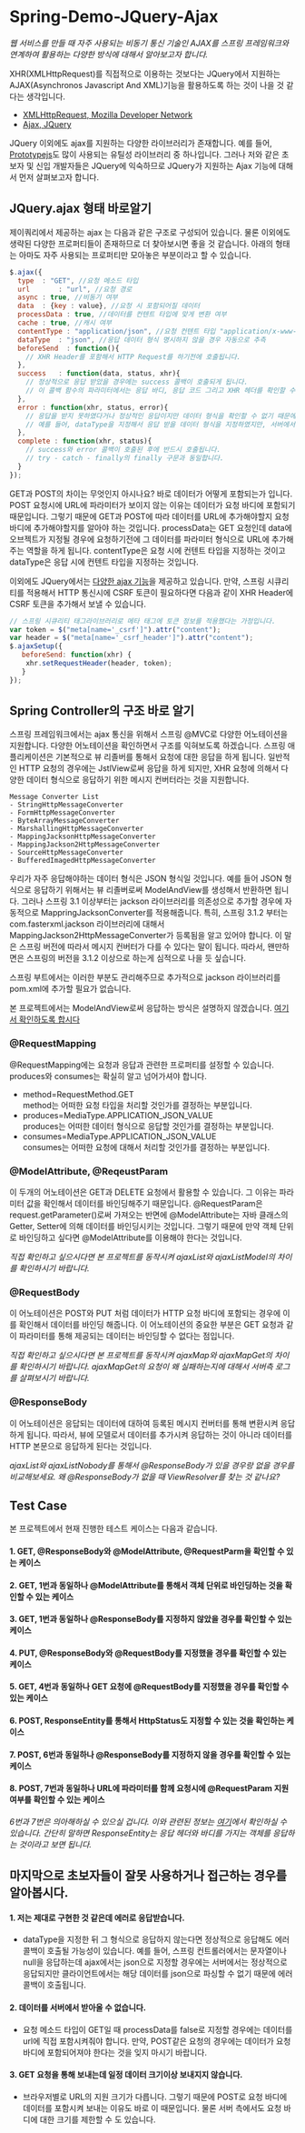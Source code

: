 # Spring-Demo-JQuery-Ajax  
*웹 서비스를 만들 때 자주 사용되는 비동기 통신 기술인 AJAX를 스프링 프레임워크와 연계하여 활용하는 다양한 방식에 대해서 알아보고자 합니다.*  

XHR(XMLHttpRequest)를 직접적으로 이용하는 것보다는 JQuery에서 지원하는 AJAX(Asynchronos Javascript And XML)기능을 활용하도록 하는 것이 나을 것 같다는 생각입니다. 
- [XMLHttpRequest, Mozilla Developer Network](https://developer.mozilla.org/ko/docs/XMLHttpRequest)  
- [Ajax, JQuery](http://api.jquery.com/jquery.ajax/)  

JQuery 이외에도 ajax를 지원하는 다양한 라이브러리가 존재합니다. 예를 들어, [Prototypejs](http://prototypejs.org/learn/introduction-to-ajax)도 많이 사용되는 유틸성 라이브러리 중 하나입니다. 그러나 저와 같은 초보자 및 신입 개발자들은 JQuery에 익숙하므로 JQuery가 지원하는 Ajax 기능에 대해서 먼저 살펴보고자 합니다.

## JQuery.ajax 형태 바로알기  
제이쿼리에서 제공하는 ajax 는 다음과 같은 구조로 구성되어 있습니다. 물론 이외에도 생략된 다양한 프로퍼티들이 존재하므로 더 찾아보시면 좋을 것 같습니다. 아래의 형태는 아마도 자주 사용되는 프로퍼티만 모아놓은 부분이라고 할 수 있습니다. 
```js
$.ajax({
  type	: "GET", //요청 메소드 타입
  url		: "url", //요청 경로
  async : true, //비동기 여부
  data  : {key : value}, //요청 시 포함되어질 데이터
  processData : true, //데이터를 컨텐트 타입에 맞게 변환 여부
  cache : true, //캐시 여부
  contentType : "application/json", //요청 컨텐트 타입 "application/x-www-form-urlencoded; charset=UTF-8"
  dataType	: "json", //응답 데이터 형식 명시하지 않을 경우 자동으로 추측
  beforeSend  : function(){
    // XHR Header를 포함해서 HTTP Request를 하기전에 호출됩니다.
  },
  success	: function(data, status, xhr){
    // 정상적으로 응답 받았을 경우에는 success 콜백이 호출되게 됩니다.
    // 이 콜백 함수의 파라미터에서는 응답 바디, 응답 코드 그리고 XHR 헤더를 확인할 수 있습니다.
  },
  error	: function(xhr, status, error){
  	// 응답을 받지 못하였다거나 정상적인 응답이지만 데이터 형식을 확인할 수 없기 때문에 error 콜백이 호출될 수 있습니다.
  	// 예를 들어, dataType을 지정해서 응답 받을 데이터 형식을 지정하였지만, 서버에서는 다른 데이터형식으로 응답하면  error 콜백이 호출되게 됩니다.
  },
  complete : function(xhr, status){
    // success와 error 콜백이 호출된 후에 반드시 호출됩니다.
    // try - catch - finally의 finally 구문과 동일합니다.
  }
});
```
GET과 POST의 차이는 무엇인지 아시나요? 바로 데이터가 어떻게 포함되는가 입니다. POST 요청시에 URL에 파라미터가 보이지 않는 이유는 데이터가 요청 바디에 포함되기 때문입니다. 그렇기 때문에 GET과 POST에 따라 데이터를 URL에 추가해야할지 요청 바디에 추가해야할지를 알아야 하는 것입니다. processData는 GET 요청인데 data에 오브젝트가 지정될 경우에 요청하기전에 그 데이터를 파라미터 형식으로 URL에 추가해주는 역할을 하게 됩니다. contentType은 요청 시에 컨텐트 타입을 지정하는 것이고 dataType은 응답 시에 컨텐트 타입을 지정하는 것입니다. 

이외에도 JQuery에서는 [다양한 ajax 기능](https://api.jquery.com/category/ajax/)을 제공하고 있습니다. 만약, 스프링 시큐리티를 적용해서 HTTP 통신시에 CSRF 토큰이 필요하다면 다음과 같이 XHR Header에 CSRF 토큰을 추가해서 보낼 수 있습니다.

```js
// 스프링 시큐리티 태그라이브러리로 메타 태그에 토큰 정보를 적용했다는 가정입니다.
var token = $("meta[name='_csrf']").attr("content");
var header = $("meta[name='_csrf_header']").attr("content");
$.ajaxSetup({
   beforeSend: function(xhr) {
    xhr.setRequestHeader(header, token);
   }
});
```

## Spring Controller의 구조 바로 알기  
스프링 프레임워크에서는 ajax 통신을 위해서 스프링 @MVC로 다양한 어노테이션을 지원합니다. 다양한 어노테이션을 확인하면서 구조를 익혀보도록 하겠습니다. 스프링 애플리케이션은 기본적으로 뷰 리졸버를 통해서 요청에 대한 응답을 하게 됩니다. 일반적인 HTTP 요청의 경우에는 JstlView로써 응답을 하게 되지만, XHR 요청에 의해서 다양한 데이터 형식으로 응답하기 위한 메시지 컨버터라는 것을 지원합니다.  
```text
Message Converter List
- StringHttpMessageConverter
- FormHttpMessageConverter
- ByteArrayMessageConverter
- MarshallingHttpMessageConverter
- MappingJacksonHttpMessageConverter
- MappingJackson2HttpMessageConverter
- SourceHttpMessageConverter
- BufferedImagedHttpMessageConverter
```

우리가 자주 응답해야하는 데이터 형식은 JSON 형식일 것입니다. 예를 들어 JSON 형식으로 응답하기 위해서는 뷰 리졸버로써 ModelAndView를 생성해서 반환하면 됩니다. 그러나 스프링 3.1 이상부터는 jackson 라이브러리를 의존성으로 추가할 경우에 자동적으로 MappringJacksonConverter를 적용해줍니다. 특히, 스프링 3.1.2 부터는 com.fasterxml.jackson 라이브러리에 대해서 MappingJackson2HttpMessageConverter가 등록됨을 알고 있어야 합니다. 이 말은 스프링 버전에 따라서 메시지 컨버터가 다를 수 있다는 말이 됩니다. 따라서, 왠만하면은 스프링의 버전을 3.1.2 이상으로 하는게 심적으로 나을 듯 싶습니다.

스프링 부트에서는 이러한 부분도 관리해주므로 추가적으로 jackson 라이브러리를 pom.xml에 추가할 필요가 없습니다.  

본 프로젝트에서는 ModelAndView로써 응답하는 방식은 설명하지 않겠습니다. [여기서 확인하도록 합시다](http://www.nextree.co.kr/p11205/)  

### @RequestMapping  
@RequestMapping에는 요청과 응답과 관련한 프로퍼티를 설정할 수 있습니다.  produces와 consumes는 확실히 알고 넘어가셔야 합니다.  

- method=RequestMethod.GET  
method는 어떠한 요청 타입을 처리할 것인가를 결정하는 부분입니다.
- produces=MediaType.APPLICATION_JSON_VALUE  
produces는 어떠한 데이터 형식으로 응답할 것인가를 결정하는 부분입니다.
- consumes=MediaType.APPLICATION_JSON_VALUE  
consumes는 어떠한 요청에 대해서 처리할 것인가를 결정하는 부분입니다.

### @ModelAttribute, @ReqeustParam  
이 두개의 어노테이션은 GET과 DELETE 요청에서 활용할 수 있습니다. 그 이유는 파라미터 값을 확인해서 데이터를 바인딩해주기 때문입니다. @RequestParam은 request.getParameter()로써 가져오는 반면에 @ModelAttribute는 자바 클래스의 Getter, Setter에 의해 데이터를 바인딩시키는 것입니다. 그렇기 때문에 만약 객체 단위로 바인딩하고 싶다면 @ModelAttribute를  이용해야 한다는 것입니다.

*직접 확인하고 싶으시다면 본 프로젝트를 동작시켜 ajaxList와 ajaxListModel의 차이를 확인하시기 바랍니다.*  

### @RequestBody  
이 어노테이션은 POST와 PUT 처럼 데이터가 HTTP 요청 바디에 포함되는 경우에 이를 확인해서 데이터를 바인딩 해줍니다. 이 어노테이션의 중요한 부분은 GET 요청과 같이 파라미터를 통해 제공되는 데이터는 바인딩할 수 없다는 점입니다.

 *직접 확인하고 싶으시다면 본 프로젝트를 동작시켜 ajaxMap와 ajaxMapGet의 차이를 확인하시기 바랍니다. ajaxMapGet의 요청이 왜 실패하는지에 대해서 서버측 로그를 살펴보시기 바랍니다.*  

### @ResponseBody  
이 어노테이션은 응답되는 데이터에 대하여 등록된 메시지 컨버터를 통해 변환시켜 응답하게 됩니다. 따라서, 뷰에 모델로서 데이터를 추가시켜 응답하는 것이 아니라 데이터를 HTTP 본문으로 응답하게 된다는 것입니다.  

*ajaxList와 ajaxListNobody를 통해서 @ResponseBody가 있을 경우랑 없을 경우를 비교해보세요. 왜 @ResponseBody가 없을 때 ViewResolver를 찾는 것 같나요?*

## Test Case
본 프로젝트에서 현재 진행한 테스트 케이스는 다음과 같습니다.  

#### 1. GET, @ResponseBody와 @ModelAttribute, @RequestParm을 확인할 수 있는 케이스  
#### 2. GET, 1번과 동일하나 @ModelAttribute를 통해서 객체 단위로 바인딩하는 것을 확인할 수 있는 케이스  
#### 3. GET, 1번과 동일하나 @ResponseBody를 지정하지 않았을 경우를 확인할 수 있는 케이스  

#### 4. PUT, @ResponseBody와 @RequestBody를 지정했을 경우를 확인할 수 있는 케이스  
#### 5. GET, 4번과 동일하나 GET 요청에 @RequestBody를 지정했을 경우를 확인할 수 있는 케이스  

#### 6. POST, ResponseEntity를 통해서 HttpStatus도 지정할 수 있는 것을 확인하는 케이스  
#### 7. POST, 6번과 동일하나 @ResponseBody를 지정하지 않을 경우를 확인할 수 있는 케이스  
#### 8. POST, 7번과 동일하나 URL에 파라미터를 함께 요청시에 @RequestParam 지원여부를 확인할 수 있는 케이스  

*6번과 7번은 의아해하실 수 있으실 겁니다. 이와 관련된 정보는 [여기](http://okky.kr/article/311196)에서 확인하실 수 있습니다. 간단히 말하면 ResponseEntity는 응답 헤더와 바디를 가지는 객체를 응답하는 것이라고 보면 됩니다.*

## 마지막으로 초보자들이 잘못 사용하거나 접근하는 경우를 알아봅시다.  
#### 1. 저는 제대로 구현한 것 같은데 에러로 응답받습니다.  
- dataType을 지정한 뒤 그 형식으로 응답하지 않는다면 정상적으로 응답해도 에러 콜백이 호출될 가능성이 있습니다. 예를 들어, 스프링 컨트롤러에서는 문자열이나 null을 응답하는데 ajax에서는 json으로 지정할 경우에는 서버에서는 정상적으로 응답되지만 클라이언트에서는 해당 데이터를 json으로 파싱할 수 없기 때문에 에러 콜백이 호출됩니다.  

#### 2. 데이터를 서버에서 받아올 수 없습니다.  
- 요청 메소드 타입이 GET일 때 processData를 false로 지정할 경우에는 데이터를 url에 직접 포함시켜줘야 합니다.  만약, POST같은 요청의 경우에는 데이터가 요청 바디에 포함되어져야 한다는 것을 잊지 마시기 바랍니다.

#### 3. GET 요청을 통해 보내는데 일정 데이터 크기이상 보내지지 않습니다.  
- 브라우저별로 URL의 지원 크기가 다릅니다. 그렇기 때문에 POST로 요청 바디에 데이터를 포함시켜 보내는 이유도 바로 이 때문입니다. 물론 서버 측에서도 요청 바디에 대한 크기를 제한할 수 도 있습니다. 
